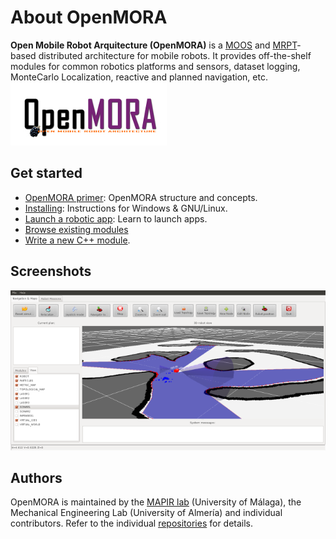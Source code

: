 About OpenMORA 
===============

**Open Mobile Robot Arquitecture (OpenMORA)** is a [MOOS](http://www.robots.ox.ac.uk/~mobile/MOOS) and [MRPT](http://www.mrpt.org/)-based distributed architecture for mobile robots. It provides off-the-shelf modules for common robotics platforms and sensors, dataset logging, MonteCarlo Localization, reactive and planned navigation, etc.
![OpenMORA logo](imgs/openmora_small.jpg "OpenMORA logo")


Get started
--------------
* [OpenMORA primer](tutorial-quickstart.md): OpenMORA structure and concepts. 
* [Installing](tutorial-install.md): Instructions for Windows & GNU/Linux.
* [Launch a robotic app](tutorial-execute-demo-app.md): Learn to launch apps.
* [Browse existing modules](mooxygen.md)
* [Write a new C++ module](tutorial-creating-module.md).

Screenshots 
--------------

![Screenshot](imgs/robot_gui_demo_nav1_small.png "Robot navigation demo")


Authors
-------------

OpenMORA is maintained by the [MAPIR lab](http://mapir.isa.uma.es/mapirwebsite/) (University of Málaga), the Mechanical Engineering Lab (University of Almería) and individual contributors. Refer to the individual [repositories](https://github.com/OpenMORA) for details.


